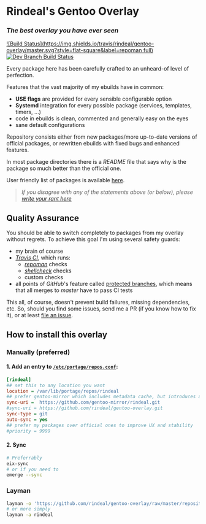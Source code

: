Rindeal's Gentoo Overlay
==========================

### _The best overlay you have ever seen_

[![Build Status](https://img.shields.io/travis/rindeal/gentoo-overlay/master.svg?style=flat-square&label=repoman full)](https://travis-ci.org/rindeal/gentoo-overlay)
[![Dev Branch Build Status](https://img.shields.io/travis/rindeal/gentoo-overlay/dev.svg?style=flat-square&label=dev)](https://travis-ci.org/rindeal/gentoo-overlay)

Every package here has been carefully crafted to an unheard-of level of perfection.

Features that the vast majority of my ebuilds have in common:

 - **USE flags** are provided for every sensible configurable option
 - **Systemd** integration for every possible package (services, templates, timers, ...)
 - code in ebuilds is clean, commented and generally easy on the eyes
 - sane default configurations

Repository consists either from new packages/more up-to-date versions of official packages,
or rewritten ebuilds with fixed bugs and enhanced features.

In most package directories there is a _README_ file that says why is the package so much better than the official one.

User friendly list of packages is available [here][LISTING].

> _If you disagree with any of the statements above (or below), please [write your rant here][New issue]_

Quality Assurance
------------------

You should be able to switch completely to packages from my overlay without regrets.
To achieve this goal I'm using several safety guards:

- my brain of course
- _[Travis CI](https://travis-ci.org/)_, which runs:
    - _[repoman](https://wiki.gentoo.org/wiki/Repoman)_ checks
    - _[shellcheck](https://www.shellcheck.net/)_ checks
    - custom checks
- all points of _GitHub_'s feature called [protected branches], which means that all merges to _master_ have to pass CI tests

This all, of course, doesn't prevent build failures, missing dependencies, etc. So, should you find
some issues, send me a PR (if you know how to fix it), or at least [file an issue][New issue].


How to install this overlay
----------------------------

### Manually (preferred)

#### 1. Add an entry to [`/etc/portage/repos.conf`](https://wiki.gentoo.org/wiki//etc/portage/repos.conf):

```ini
[rindeal]
## set this to any location you want
location = /var/lib/portage/repos/rindeal
## prefer gentoo-mirror which includes metadata cache, but introduces a delay for hotfixes
sync-uri =  https://github.com/gentoo-mirror/rindeal.git
#sync-uri = https://github.com/rindeal/gentoo-overlay.git
sync-type = git
auto-sync = yes
## prefer my packages over official ones to improve UX and stability
#priority = 9999
```

#### 2. Sync

```sh
# Preferrably
eix-sync
# or if you need to
emerge --sync
```

### Layman

```sh
layman -o 'https://github.com/rindeal/gentoo-overlay/raw/master/repositories.xml' -a rindeal
# or more simply
layman -a rindeal
```


[protected branches]: https://help.github.com/articles/about-protected-branches/
[LISTING]: ./LISTING.md
[New issue]: https://github.com/rindeal/gentoo-overlay/issues/new
[Telegram]: https://desktop.telegram.org/
